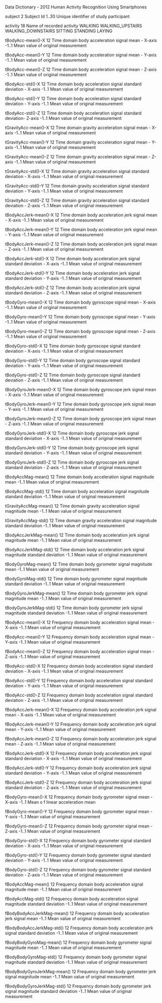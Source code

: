 Data Dictionary - 2012 Human Activity Recognition Using Smartphones

subject						2
	Subject Id
		1..30 Unique identifier of study participant

activity					18
	Name of recorded activity
		WALKING
		WALKING_UPSTAIRS
		WALKING_DOWNSTAIRS
		SITTING
		STANDING
		LAYING

tBodyAcc-mean()-X			12
	Time domain body acceleration signal mean - X-axis
		-1..1 Mean value of original measurement

tBodyAcc-mean()-Y			12
	Time domain body acceleration signal mean - Y-axis
		-1..1 Mean value of original measurement

tBodyAcc-mean()-Z			12
	Time domain body acceleration signal mean - Z-axis
		-1..1 Mean value of original measurement

tBodyAcc-std()-X			12
	Time domain body acceleration signal standard deviation - X-axis
		-1..1 Mean value of original measurement

tBodyAcc-std()-Y			12
	Time domain body acceleration signal standard deviation - Y-axis
		-1..1 Mean value of original measurement

tBodyAcc-std()-Z			12
	Time domain body acceleration signal standard deviation- Z-axis
		-1..1 Mean value of original measurement

tGravityAcc-mean()-X		12
	Time domain gravity acceleration signal mean - X-axis
		-1..1 Mean value of original measurement

tGravityAcc-mean()-Y		12
	Time domain gravity acceleration signal mean - Y-axis
		-1..1 Mean value of original measurement

tGravityAcc-mean()-Z		12
	Time domain gravity acceleration signal mean - Z-axis
		-1..1 Mean value of original measurement

tGravityAcc-std()-X			12
	Time domain gravity acceleration signal standard deviation - X-axis
		-1..1 Mean value of original measurement

tGravityAcc-std()-Y			12
	Time domain gravity acceleration signal standard deviation - Y-axis
		-1..1 Mean value of original measurement

tGravityAcc-std()-Z			12
	Time domain gravity acceleration signal standard deviation - Z-axis
		-1..1 Mean value of original measurement

tBodyAccJerk-mean()-X		12
	Time domain body acceleration jerk signal mean - X-axis
		-1..1 Mean value of original measurement

tBodyAccJerk-mean()-Y		12
	Time domain body acceleration jerk signal mean - Y-axis
		-1..1 Mean value of original measurement

tBodyAccJerk-mean()-Z		12
	Time domain body acceleration jerk signal mean - Z-axis
		-1..1 Mean value of original measurement

tBodyAccJerk-std()-X		12
	Time domain body acceleration jerk signal standard deviation - X-axis
		-1..1 Mean value of original measurement

tBodyAccJerk-std()-Y		12
	Time domain body acceleration jerk signal standard deviation - Y-axis
		-1..1 Mean value of original measurement

tBodyAccJerk-std()-Z		12
	Time domain body acceleration jerk signal standard deviation - Z-axis
		-1..1 Mean value of original measurement

tBodyGyro-mean()-X			12
	Time domain body gyroscope signal mean - X-axis
		-1..1 Mean value of original measurement

tBodyGyro-mean()-Y			12
	Time domain body gyroscope signal mean - Y-axis
		-1..1 Mean value of original measurement

tBodyGyro-mean()-Z			12
	Time domain body gyroscope signal mean - Z-axis
		-1..1 Mean value of original measurement

tBodyGyro-std()-X			12
	Time domain body gyroscope signal standard deviation - X-axis
		-1..1 Mean value of original measurement

tBodyGyro-std()-Y			12
	Time domain body gyroscope signal standard deviation - Y-axis
		-1..1 Mean value of original measurement

tBodyGyro-std()-Z			12
	Time domain body gyroscope signal standard deviation - Z-axis
		-1..1 Mean value of original measurement

tBodyGyroJerk-mean()-X		12
	Time domain body gyroscope jerk signal mean - X-axis
		-1..1 Mean value of original measurement

tBodyGyroJerk-mean()-Y		12
	Time domain body gyroscope jerk signal mean - Y-axis
		-1..1 Mean value of original measurement

tBodyGyroJerk-mean()-Z		12
	Time domain body gyroscope jerk signal mean - Z-axis
		-1..1 Mean value of original measurement

tBodyGyroJerk-std()-X		12
	Time domain body gyroscope jerk signal standard deviation - X-axis
		-1..1 Mean value of original measurement

tBodyGyroJerk-std()-Y		12
	Time domain body gyroscope jerk signal standard deviation - Y-axis
		-1..1 Mean value of original measurement

tBodyGyroJerk-std()-Z		12
	Time domain body gyroscope jerk signal standard deviation - Z-axis
		-1..1 Mean value of original measurement

tBodyAccMag-mean()			12
	Time domain body acceleration signal magnitude mean
		-1..1 Mean value of original measurement

tBodyAccMag-std()			12
	Time domain body acceleration signal magnitude standard deviation
		-1..1 Mean value of original measurement

tGravityAccMag-mean()		12
	Time domain gravity acceleration signal magnitude mean
		-1..1 Mean value of original measurement

tGravityAccMag-std()		12
	Time domain gravity acceleration signal magnitude standard deviation
		-1..1 Mean value of original measurement

tBodyAccJerkMag-mean()		12
	Time domain body acceleration jerk signal magnitude mean
		-1..1 Mean value of original measurement

tBodyAccJerkMag-std()		12
	Time domain body acceleration jerk signal magnitude standard deviation
		-1..1 Mean value of original measurement

tBodyGyroMag-mean()		12
	Time domain body gyrometer signal magnitude mean
		-1..1 Mean value of original measurement

tBodyGyroMag-std()			12
	Time domain body gyrometer signal magnitude standard deviation
		-1..1 Mean value of original measurement

tBodyGyroJerkMag-mean()		12
	Time domain body gyrometer jerk signal magnitude mean
		-1..1 Mean value of original measurement

tBodyGyroJerkMag-std()		12
	Time domain body gyrometer jerk signal magnitude standard deviation
		-1..1 Mean value of original measurement

fBodyAcc-mean()-X			12
	Frequency domain body acceleration signal mean - X-axis
		-1..1 Mean value of original measurement

fBodyAcc-mean()-Y			12
	Frequency domain body acceleration signal mean - Y-axis
		-1..1 Mean value of original measurement

fBodyAcc-mean()-Z			12
	Frequency domain body acceleration signal mean - Z-axis
		-1..1 Mean value of original measurement

fBodyAcc-std()-X			12
	Frequency domain body acceleration signal standard deviation - X-axis
		-1..1 Mean value of original measurement

fBodyAcc-std()-Y			12
	Frequency domain body acceleration signal standard deviation - Y-axis
		-1..1 Mean value of original measurement

fBodyAcc-std()-Z			12
	Frequency domain body acceleration signal standard deviation - Z-axis
		-1..1 Mean value of original measurement

fBodyAccJerk-mean()-X		12
	Frequency domain body acceleration jerk signal mean - X-axis
		-1..1 Mean value of original measurement

fBodyAccJerk-mean()-Y		12
	Frequency domain body acceleration jerk signal mean - Y-axis
		-1..1 Mean value of original measurement

fBodyAccJerk-mean()-Z		12
	Frequency domain body acceleration jerk signal mean - Z-axis
		-1..1 Mean value of original measurement

fBodyAccJerk-std()-X		12
	Frequency domain body acceleration jerk signal standard deviation - X-axis
		-1..1 Mean value of original measurement

fBodyAccJerk-std()-Y		12
	Frequency domain body acceleration jerk signal standard deviation - Y-axis
		-1..1 Mean value of original measurement

fBodyAccJerk-std()-Z		12
	Frequency domain body acceleration jerk signal standard deviation - Z-axis
		-1..1 Mean value of original measurement

fBodyGyro-mean()-X			12
	Frequency domain body gyrometer signal mean - X-axis
		-1..1 Mean o	f linear acceleration mean

fBodyGyro-mean()-Y			12
	Frequency domain body gyrometer signal mean - Y-axis
		-1..1 Mean value of original measurement

fBodyGyro-mean()-Z			12
	Frequency domain body gyrometer signal mean - Z-axis
		-1..1 Mean value of original measurement

fBodyGyro-std()-X			12
	Frequency domain body gyrometer signal standard deviation - X-axis
		-1..1 Mean value of original measurement

fBodyGyro-std()-Y			12
	Frequency domain body gyrometer signal standard deviation - Y-axis
		-1..1 Mean value of original measurement

fBodyGyro-std()-Z			12
	Frequency domain body gyrometer signal standard deviation - Z-axis
		-1..1 Mean value of original measurement

fBodyAccMag-mean()			12
	Frequency domain body acceleration signal magnitude mean
		-1..1 Mean value of original measurement

fBodyAccMag-std()			12
	Frequency domain body acceleration signal magnitude standard deviation
		-1..1 Mean value of original measurement

fBodyBodyAccJerkMag-mean()	12
	Frequency domain body acceleration jerk signal mean
		-1..1 Mean value of original measurement

fBodyBodyAccJerkMag-std()	12
	Frequency domain body acceleration jerk signal standard deviation
		-1..1 Mean value of original measurement

fBodyBodyGyroMag-mean()		12
	Frequency domain body gyrometer signal magnitude mean
		-1..1 Mean value of original measurement

fBodyBodyGyroMag-std()		12
	Frequency domain body gyrometer signal magnitude standard deviation
		-1..1 Mean value of original measurement

fBodyBodyGyroJerkMag-mean()	12
	Frequency domain body gyrometer jerk signal magnitude mean
		-1..1 Mean value of original measurement
		
fBodyBodyGyroJerkMag-std()	12
	Frequency domain body gyrometer jerk signal magnitude standard deviation
		-1..1 Mean value of original measurement
